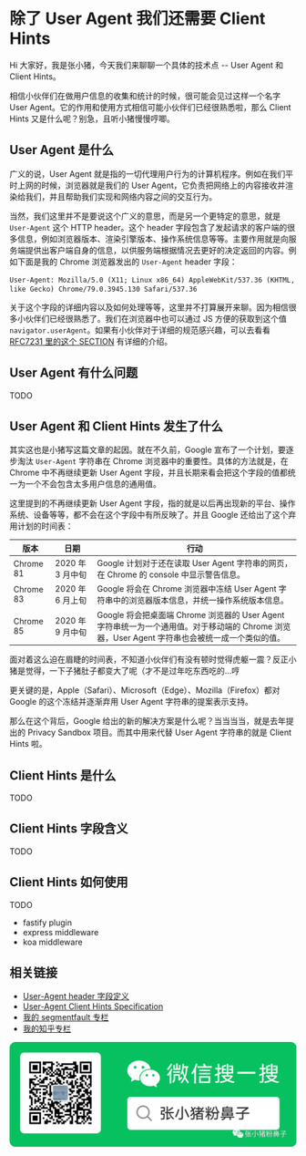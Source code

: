 # 除了 User Agent 我们还需要 Client Hints

Hi 大家好，我是张小猪，今天我们来聊聊一个具体的技术点 -- User Agent 和 Client Hints。

相信小伙伴们在做用户信息的收集和统计的时候，很可能会见过这样一个名字 User Agent。它的作用和使用方式相信可能小伙伴们已经很熟悉啦，那么 Client Hints 又是什么呢？别急，且听小猪慢慢哼唧。

## User Agent 是什么

广义的说，User Agent 就是指的一切代理用户行为的计算机程序。例如在我们平时上网的时候，浏览器就是我们的 User Agent，它负责把网络上的内容接收并渲染给我们，并且帮助我们实现和网络内容之间的交互行为。

当然，我们这里并不是要说这个广义的意思，而是另一个更特定的意思，就是 `User-Agent` 这个 HTTP header。这个 header 字段包含了发起请求的客户端的很多信息，例如浏览器版本、渲染引擎版本、操作系统信息等等。主要作用就是向服务端提供出客户端自身的信息，以供服务端根据情况去更好的决定返回的内容。例如下面是我的 Chrome 浏览器发出的 `User-Agent` header 字段：

```shell
User-Agent: Mozilla/5.0 (X11; Linux x86_64) AppleWebKit/537.36 (KHTML, like Gecko) Chrome/79.0.3945.130 Safari/537.36
```

关于这个字段的详细内容以及如何处理等等，这里并不打算展开来聊。因为相信很多小伙伴们已经很熟悉了。我们在浏览器中也可以通过 JS 方便的获取到这个值 `navigator.userAgent`。如果有小伙伴对于详细的规范感兴趣，可以去看看 [RFC7231 里的这个 SECTION](https://tools.ietf.org/html/rfc7231#section-5.5.3) 有详细的介绍。

## User Agent 有什么问题

TODO

## User Agent 和 Client Hints 发生了什么

其实这也是小猪写这篇文章的起因。就在不久前，Google 宣布了一个计划，要逐步淘汰 `User-Agent` 字符串在 Chrome 浏览器中的重要性。具体的方法就是，在 Chrome 中不再继续更新 User Agent 字段，并且长期来看会把这个字段的值都统一为一个不会包含太多用户信息的通用值。

这里提到的不再继续更新 User Agent 字段，指的就是以后再出现新的平台、操作系统、设备等等，都不会在这个字段中有所反映了。并且 Google 还给出了这个弃用计划的时间表：

版本 | 日期 | 行动
-- | --  | --
Chrome 81 | 2020 年 3 月中旬 | Google 计划对于还在读取 User Agent 字符串的网页，在 Chrome 的 console 中显示警告信息。
Chrome 83 | 2020 年 6 月上旬 | Google 将会在 Chrome 浏览器中冻结 User Agent 字符串中的浏览器版本信息，并统一操作系统版本信息。
Chrome 85 | 2020 年 9 月中旬 | Google 将会把桌面端 Chrome 浏览器的 User Agent 字符串统一为一个通用值。对于移动端的 Chrome 浏览器，User Agent 字符串也会被统一成一个类似的值。

面对着这么迫在眉睫的时间表，不知道小伙伴们有没有顿时觉得虎躯一震？反正小猪是觉得，一下子猪肚子都变大了呢（才不是过年吃东西吃的...哼

更关键的是，Apple（Safari）、Microsoft（Edge）、Mozilla（Firefox）都对 Google 的这个冻结并逐渐弃用 User Agent 字符串的提案表示支持。

那么在这个背后，Google 给出的新的解决方案是什么呢？当当当当，就是去年提出的 Privacy Sandbox 项目。而其中用来代替 User Agent 字符串的就是 Client Hints 啦。

## Client Hints 是什么

TODO

## Client Hints 字段含义

TODO

## Client Hints 如何使用

TODO

- fastify plugin
- express middleware
- koa middleware

## 相关链接

- [User-Agent header 字段定义](https://tools.ietf.org/html/rfc7231#section-5.5.3)
- [User-Agent Client Hints Specification](https://wicg.github.io/ua-client-hints/)
- [我的 segmentfault 专栏](https://segmentfault.com/blog/zxzfbz)
- [我的知乎专栏](https://zhuanlan.zhihu.com/zxzfbz)

![我的微信公众号：张小猪粉鼻子](../resources/qrcode_green.jpeg)
